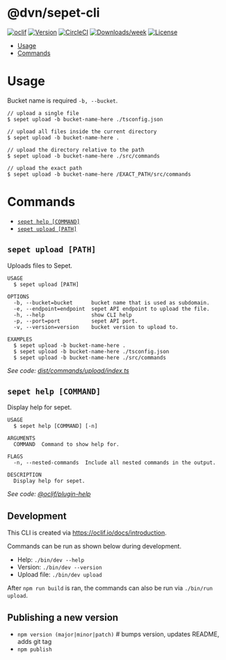 @dvn/sepet-cli
=================

[![oclif](https://img.shields.io/badge/cli-oclif-brightgreen.svg)](https://oclif.io)
[![Version](https://img.shields.io/npm/v/oclif-hello-world.svg)](https://npmjs.org/package/oclif-hello-world)
[![CircleCI](https://circleci.com/gh/oclif/hello-world/tree/main.svg?style=shield)](https://circleci.com/gh/oclif/hello-world/tree/main)
[![Downloads/week](https://img.shields.io/npm/dw/oclif-hello-world.svg)](https://npmjs.org/package/oclif-hello-world)
[![License](https://img.shields.io/npm/l/oclif-hello-world.svg)](https://github.com/oclif/hello-world/blob/main/package.json)

<!-- toc -->
* [Usage](#usage)
* [Commands](#commands)
<!-- tocstop -->

# Usage
<!-- usage -->
Bucket name is required `-b, --bucket`.

```sh-session
// upload a single file
$ sepet upload -b bucket-name-here ./tsconfig.json

// upload all files inside the current directory
$ sepet upload -b bucket-name-here .

// upload the directory relative to the path
$ sepet upload -b bucket-name-here ./src/commands

// upload the exact path
$ sepet upload -b bucket-name-here /EXACT_PATH/src/commands
```
<!-- usagestop -->

# Commands
<!-- commands -->
* [`sepet help [COMMAND]`](#sepet-help-command)
* [`sepet upload [PATH]`](#sepet-upload-path)

## `sepet upload [PATH]`

Uploads files to Sepet.

```
USAGE
  $ sepet upload [PATH]

OPTIONS
  -b, --bucket=bucket      bucket name that is used as subdomain.
  -e, --endpoint=endpoint  sepet API endpoint to upload the file.
  -h, --help               show CLI help
  -p, --port=port          sepet API port.
  -v, --version=version    bucket version to upload to.

EXAMPLES
  $ sepet upload -b bucket-name-here .
  $ sepet upload -b bucket-name-here ./tsconfig.json
  $ sepet upload -b bucket-name-here ./src/commands
```

_See code: [dist/commands/upload/index.ts](https://github.com/devingen/sepet-cli/blob/v0.0.0/dist/commands/uploadZ/index.ts)_

## `sepet help [COMMAND]`

Display help for sepet.

```
USAGE
  $ sepet help [COMMAND] [-n]

ARGUMENTS
  COMMAND  Command to show help for.

FLAGS
  -n, --nested-commands  Include all nested commands in the output.

DESCRIPTION
  Display help for sepet.
```

_See code: [@oclif/plugin-help](https://github.com/oclif/plugin-help/blob/v5.1.12/src/commands/help.ts)_

<!-- commandsstop -->

## Development

This CLI is created via https://oclif.io/docs/introduction.

Commands can be run as shown below during development.

* Help: `./bin/dev --help`
* Version: `./bin/dev --version`
* Upload file: `./bin/dev upload`

After `npm run build` is ran, the commands can also be run via `./bin/run upload`.

## Publishing a new version

* `npm version (major|minor|patch)` # bumps version, updates README, adds git tag
* `npm publish`
